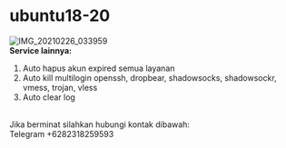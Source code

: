 # ubuntu18-20
![IMG_20210226_033959](https://user-images.githubusercontent.com/56117745/109214469-73900800-77e4-11eb-8f99-559a8565c6f8.jpg)
<br>
**Service lainnya:**
1. Auto hapus akun expired semua layanan
2. Auto kill multilogin openssh, dropbear, shadowsocks, shadowsockr, vmess, trojan, vless
3. Auto clear log
<br>
Jika berminat silahkan hubungi kontak dibawah:
<br>
Telegram +6282318259593

